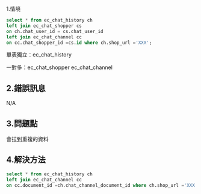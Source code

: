 

1.情境

```sql
select * from ec_chat_history ch
left join ec_chat_shopper cs
on ch.chat_user_id = cs.chat_user_id
left join ec_chat_channel cc
on cc.chat_shopper_id =cs.id where ch.shop_url ='XXX';
```
單表獨立：ec_chat_history

一對多：ec_chat_shopper       ec_chat_channel

## 2.錯誤訊息

N/A

## 3.問題點

會拉到重複的資料

## 4.解決方法
```sql
select * from ec_chat_history ch
left join ec_chat_channel cc
on cc.document_id =ch.chat_channel_document_id where ch.shop_url ='XXX';
```